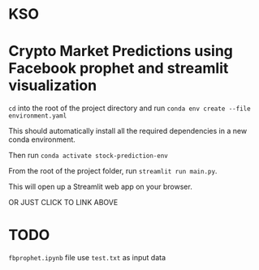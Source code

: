 # KSO
# Crypto Market Predictions using Facebook prophet and streamlit visualization

`cd` into the root of the project directory and run `conda env create --file environment.yaml`

This should automatically install all the required dependencies in a new conda environment.

Then run `conda activate stock-prediction-env`

From the root of the project folder, run `streamlit run main.py`.

This will open up a Streamlit web app on your browser.

OR JUST CLICK TO LINK ABOVE

# TODO
`fbprophet.ipynb` file use `test.txt` as input data

